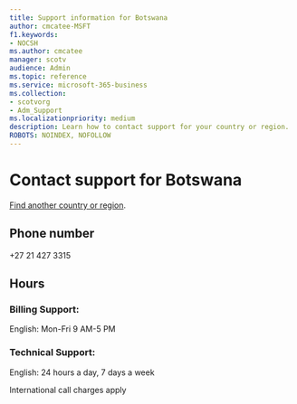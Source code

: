 ```yaml
---                                
title: Support information for Botswana
author: cmcatee-MSFT
f1.keywords:
- NOCSH
ms.author: cmcatee
manager: scotv
audience: Admin
ms.topic: reference
ms.service: microsoft-365-business
ms.collection: 
- scotvorg
- Adm_Support
ms.localizationpriority: medium
description: Learn how to contact support for your country or region.
ROBOTS: NOINDEX, NOFOLLOW
---
```


# Contact support for Botswana

[Find another country or region](../get-help-support.md).

## Phone number
+27 21 427 3315

## Hours
### Billing Support:

English: Mon-Fri 9 AM-5 PM

### Technical Support:

English: 24 hours a day, 7 days a week

International call charges apply
